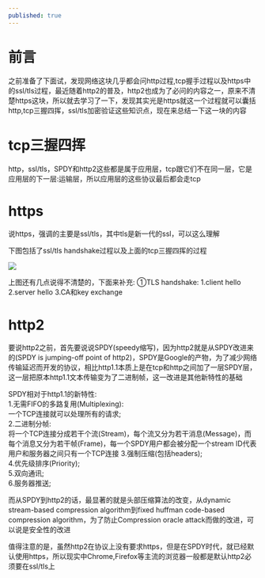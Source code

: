 ```yaml
---
published: true
---
```

# 前言

之前准备了下面试，发现网络这块几乎都会问http过程,tcp握手过程以及https中的ssl/tls过程，最近随着http2的普及，http2也成为了必问的内容之一，原来不清楚https这块，所以就去学习了一下，发现其实光是https就这一个过程就可以囊括http,tcp三握四挥，ssl/tls加密验证这些知识点，现在来总结一下这一块的内容

# tcp三握四挥
http，ssl/tls，SPDY和http2这些都是属于应用层，tcp跟它们不在同一层，它是应用层的下一层:运输层，所以应用层的这些协议最后都会走tcp  

# https
说https，强调的主要是ssl/tls，其中tls是新一代的ssl，可以这么理解  

下图包括了ssl/tls handshake过程以及上面的tcp三握四挥的过程  

![](https://silbertmonaphia.github.io/assets/images/HTTPS.png)

上图还有几点说得不清楚的，下面来补充:
①TLS handshake:
1.client hello
2.server hello
3.CA和key exchange


# http2  
要说http2之前，首先要说说SPDY(speedy缩写)，因为http2就是从SPDY改进来的(SPDY is jumping-off point of http2)，SPDY是Google的产物，为了减少网络传输延迟而开发的协议，相比http1.1本质上是在tcp和http之间加了一层SPDY层，这一层把原本http1.1文本传输变为了二进制帧，这一改进是其他新特性的基础

SPDY相对于http1.1的新特性:  
1.无需FIFO的多路复用(Multiplexing):  
一个TCP连接就可以处理所有的请求;  
2.二进制分帧:  
将一个TCP连接分成若干个流(Stream)，每个流又分为若干消息(Message)，而每个消息又分为若干帧(Frame)，每一个SPDY用户都会被分配一个stream ID代表用户和服务器之间只有一个TCP连接
3.强制压缩(包括headers);  
4.优先级排序(Priority);  
5.双向通讯;  
6.服务器推送;  

而从SPDY到http2的话，最显著的就是头部压缩算法的改变，从dynamic stream-based compression algorithm到fixed huffman code-based compression algorithm，为了防止Compression oracle attack而做的改进，可以说是安全性的改进  

值得注意的是，虽然http2在协议上没有要求https，但是在SPDY时代，就已经默认使用https，所以现实中Chrome,Firefox等主流的浏览器一般都是默认http2必须要在ssl/tls上
